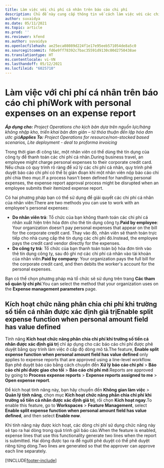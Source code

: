 ```yaml
---
title: Làm việc với chi phí cá nhân trên báo cáo chi phí
description: Chủ đề này cung cấp thông tin về cách làm việc với các chi phí cá nhân do nhân viên phát sinh khi đi công tác.
author: suvaidya
ms.date: 05/11/2021
ms.topic: article
ms.prod: ''
ms.reviewer: kfend
ms.author: suvaidya
ms.openlocfilehash: ae25eca08089d224f1e17e95eeb571054de8a5c0
ms.sourcegitcommit: fd6e9ff78392c7bac35591d9130c00d2750438ae
ms.translationtype: HT
ms.contentlocale: vi-VN
ms.lasthandoff: 05/12/2021
ms.locfileid: "6025710"
---
```

# <a name="work-with-personal-expenses-on-an-expense-report"></a><span data-ttu-id="2539f-103">Làm việc với chi phí cá nhân trên báo cáo chi phí</span><span class="sxs-lookup"><span data-stu-id="2539f-103">Work with personal expenses on an expense report</span></span>

<span data-ttu-id="2539f-104">_**Áp dụng cho:** Project Operations cho kịch bản dựa trên nguồn lực/hàng không nhập kho, triển khai bản đơn giản – từ thỏa thuận đến lập hóa đơn ước giá_</span><span class="sxs-lookup"><span data-stu-id="2539f-104">_**Applies To:** Project Operations for resource/non-stocked based scenarios, Lite deployment - deal to proforma invoicing_</span></span>

<span data-ttu-id="2539f-105">Trong thời gian đi công tác, một nhân viên có thể dùng thẻ tín dụng của công ty để thanh toán các chi phí cá nhân.</span><span class="sxs-lookup"><span data-stu-id="2539f-105">During business travel, an employee might charge personal expenses to their corporate credit card.</span></span> <span data-ttu-id="2539f-106">Nếu chưa có quy trình rõ ràng để xử lý các chi phí cá nhân, quy trình phê duyệt báo cáo chi phí có thể bị gián đoạn khi một nhân viên nộp báo cáo chi phí chia theo mục.</span><span class="sxs-lookup"><span data-stu-id="2539f-106">If a process hasn't been defined for handling personal expenses, the expense report approval process might be disrupted when an employee submits their itemized expense report.</span></span>

<span data-ttu-id="2539f-107">Có hai phương pháp bạn có thể sử dụng để giải quyết các chi phí cá nhân của nhân viên:</span><span class="sxs-lookup"><span data-stu-id="2539f-107">There are two methods you can use to work with an employee's personal expenses:</span></span>

  - <span data-ttu-id="2539f-108">**Do nhân viên trả**: Tổ chức của bạn không thanh toán các chi phí cá nhân xuất hiện trên hóa đơn cho thẻ tín dụng công ty.</span><span class="sxs-lookup"><span data-stu-id="2539f-108">**Paid by employee**: Your organization doesn't pay personal expenses that appear on the bill for the corporate credit card.</span></span> <span data-ttu-id="2539f-109">Thay vào đó, nhân viên sẽ thanh toán trực tiếp cho nhà cung cấp thẻ tín dụng các chi phí đó.</span><span class="sxs-lookup"><span data-stu-id="2539f-109">Instead, the employee pays the credit card vendor directly for the expenses.</span></span> 
  - <span data-ttu-id="2539f-110">**Do công ty trả**: Tổ chức của bạn thanh toán toàn bộ hóa đơn tính vào thẻ tín dụng công ty, sau đó ghi nợ các chi phí cá nhân vào tài khoản của nhân viên.</span><span class="sxs-lookup"><span data-stu-id="2539f-110">**Paid by company**: Your organization pays the full bill for the corporate credit card, and then debits the worker's account for the personal expenses.</span></span>

<span data-ttu-id="2539f-111">Bạn có thể chọn phương pháp mà tổ chức sẽ sử dụng trên trang **Các tham số quản lý chi phí**.</span><span class="sxs-lookup"><span data-stu-id="2539f-111">You can select the method that your organization uses on the **Expense management parameters** page.</span></span>


## <a name="enable-split-expense-function-when-personal-amount-field-has-value-defined"></a><span data-ttu-id="2539f-112">Kích hoạt chức năng phân chia chi phí khi trường số tiền cá nhân được xác định giá trị</span><span class="sxs-lookup"><span data-stu-id="2539f-112">Enable split expense function when personal amount field has value defined</span></span>

<span data-ttu-id="2539f-113">Tính năng **Kích hoạt chức năng phân chia chi phí khi trường số tiền cá nhân được xác định giá trị** chỉ áp dụng cho các báo cáo chi phí được phê duyệt bằng quy trình làm việc ở cấp độ dòng mô tả.</span><span class="sxs-lookup"><span data-stu-id="2539f-113">The feature, **Enable split expense function when personal amount field has value defined** only applies to expense reports that are approved using a line-level workflow.</span></span> <span data-ttu-id="2539f-114">Bạn phê duyệt báo cáo bằng cách chuyển đến **Xử lý báo cáo chi phí** > **Báo cáo chi phí được giao cho tôi** > **Báo cáo chi phí mở**.</span><span class="sxs-lookup"><span data-stu-id="2539f-114">Reports are approved by going to **Process expense reports** > **Expense reports assigned to me** > **Open expense report**.</span></span> 

<span data-ttu-id="2539f-115">Để kích hoạt tính năng này, bạn hãy chuyển đến **Không gian làm việc** > **Quản lý tính năng**, chọn mục **Kích hoạt chức năng phân chia chi phí khi trường số tiền cá nhân được xác định giá trị**, rồi chọn **Kích hoạt ngay**.</span><span class="sxs-lookup"><span data-stu-id="2539f-115">To enable this feature, go to **Workspaces** > **Feature Management**, select **Enable split expense function when personal amount field has value defined**, and then select **Enable now**.</span></span> 

<span data-ttu-id="2539f-116">Khi tính năng này được kích hoạt, các dòng chi phí sử dụng chức năng này sẽ tạo ra hai dòng trong quá trình gửi báo cáo.</span><span class="sxs-lookup"><span data-stu-id="2539f-116">When the feature is enabled, expense lines that use this functionality generate two lines when the report is submitted.</span></span> <span data-ttu-id="2539f-117">Hai dòng được tạo ra để người phê duyệt có thể phê duyệt riêng từng dòng.</span><span class="sxs-lookup"><span data-stu-id="2539f-117">Two lines are generated so that the approver can approve each line separately.</span></span>


[!INCLUDE[footer-include](../includes/footer-banner.md)]
